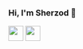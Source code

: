 ### Hi, I'm Sherzod 👋  
<a href="https://instagram.com/sherzodbekk01/"><img src="https://upload.wikimedia.org/wikipedia/commons/thumb/9/96/Instagram.svg/1200px-Instagram.svg.png" width="30px"></a>
<a href="https://telegram.com/sherzodbekk01">
  <img src="https://upload.wikimedia.org/wikipedia/commons/thumb/8/82/Telegram_logo.svg/768px-Telegram_logo.svg.png?20220101141644" width="30px">
</a>

<!--
**sherzodbekk01/sherzodbekk01** is a ✨ _special_ ✨ repository because its `README.md` (this file) appears on your GitHub profile.

Here are some ideas to get you started:

- 🔭 I’m currently working on ...
- 🌱 I’m currently learning ...
- 👯 I’m looking to collaborate on ...
- 🤔 I’m looking for help with ...
- 💬 Ask me about ...
- 📫 How to reach me: ...
- 😄 Pronouns: ...
- ⚡ Fun fact: ...
-->

